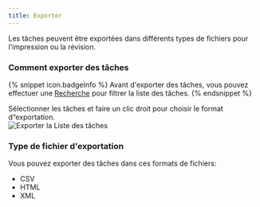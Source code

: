 ```yaml
---
title: Exporter
---
```

Les tâches peuvent être exportées dans différents types de fichiers pour l'impression ou la révision. 

### Comment exporter des tâches 

{% snippet icon.badgeInfo %} 
Avant d'exporter des tâches, vous pouvez effectuer une [Recherche](/fr/rdm/mac/commands/view/task-list/search/) pour filtrer la liste des tâches. 
{% endsnippet %}
 
Sélectionner les tâches et faire un clic droit pour choisir le format d“exportation.  
![Exporter la Liste des tâches](https://webdevolutions.azureedge.net/docs/fr/rdm/mac/clip4084.png)

### Type de fichier d'exportation 

Vous pouvez exporter des tâches dans ces formats de fichiers:  

* CSV 
* HTML 
* XML 

